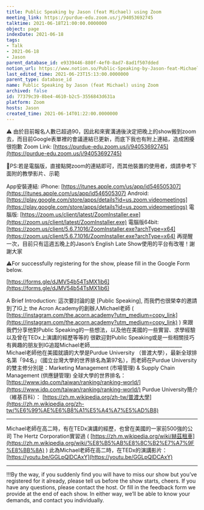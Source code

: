 ```yaml
---
title: Public Speaking by Jason (feat Michael) using Zoom
meeting_link: https://purdue-edu.zoom.us/j/94053692745
talktime: 2021-06-18T21:00:00.0000000
object: page
indexDate: 2021-06-18
tags:
- Talk
- 2021-06-18
- Jason
parent_database_id: e9339446-880f-4ef0-8ad7-8ad1f507dded
notion_url: https://www.notion.so/Public-Speaking-by-Jason-feat-Michael-using-Zoom-77379c398be44610b2c53556843d631a
last_edited_time: 2021-06-23T15:13:00.0000000
parent_type: database_id
name: Public Speaking by Jason (feat Michael) using Zoom
archived: false
id: 77379c39-8be4-4610-b2c5-3556843d631a
platform: Zoom
hosts: Jason
created_time: 2021-06-14T01:22:00.0000000
---
```


⚠️
由於目前報名人數已超過90，因此和來賓溝通後決定把晚上的show搬到zoom去，而目前Google表單裡的會議連結已更新，而底下我也有附上連結，造成困擾很抱歉
Zoom Link:  [https://purdue-edu.zoom.us/j/94053692745](https://purdue-edu.zoom.us/j/94053692745) 

🔆PS:若是電腦版，直接點開zoom的連結即可，而其他裝置的使用者，煩請參考下面附的教學影片、示範

App安裝連結:
iPhone:  [https://itunes.apple.com/us/app/id546505307](https://itunes.apple.com/us/app/id546505307) 
Android:  [https://play.google.com/store/apps/details?id=us.zoom.videomeetings](https://play.google.com/store/apps/details?id=us.zoom.videomeetings) 
電腦版:  [https://zoom.us/client/latest/ZoomInstaller.exe](https://zoom.us/client/latest/ZoomInstaller.exe) 
電腦版64bit:  [https://zoom.us/client/5.6.7.1016/ZoomInstaller.exe?archType=x64](https://zoom.us/client/5.6.7.1016/ZoomInstaller.exe?archType=x64) 
再提醒一次，目前只有這週五晚上的Jason’s English Late Show使用的平台有改喔！謝謝大家

⚠️For successfully registering for the show, please fill in the Google Form below.

[https://forms.gle/dJMV54b54TsMX1ib6](https://forms.gle/dJMV54b54TsMX1ib6)

A Brief Introduction:
這次要討論的是 [Public Speaking], 而我們也很榮幸的邀請到了IG上 the Acron Academy的創辦人Michael老師 ( [https://instagram.com/the.acorn.academy?utm_medium=copy_link](https://instagram.com/the.acorn.academy?utm_medium=copy_link) )
來跟我們分享他對Public Speaking的一些想法，以及他在美國的一些實習、求學經驗以及曾在TEDx上演講的經歷等等的 
很歡迎對Public Speaking或是一些相關技巧有興趣的朋友到IG追蹤Michael老師______________________________________
Michael老師他在美國就讀的大學是Purdue University （普渡大學），最新全球排名第「94名」（國立台灣大學的世界排名為第97名），而老師在Purdue University 的雙主修分別是：Marketing Management (市場管理) & Supply Chain Management (供應鏈管理)
全球大學的世界排名： [https://www.idp.com/taiwan/ranking/ranking-world/](https://www.idp.com/taiwan/ranking/ranking-world/) 
Purdue University簡介（維基百科）： [https://zh.m.wikipedia.org/zh-tw/普渡大學](https://zh.m.wikipedia.org/zh-tw/%E6%99%AE%E6%B8%A1%E5%A4%A7%E5%AD%B8) 
______________________________________
Michael老師在高二時，有在TEDx演講的經歷，也曾在美國的一家前500強的公司
The Hertz Corporation實習過 ( [https://zh.m.wikipedia.org/wiki/赫茲租車](https://zh.m.wikipedia.org/wiki/%E8%B5%AB%E8%8C%B2%E7%A7%9F%E8%BB%8A) ) 
此為Michael老師在高二時，在TEDx的演講影片： [https://youtu.be/GGLpQlDCAxY](https://youtu.be/GGLpQlDCAxY) 
_____________________________________
!!!By the way, if you suddenly find you will have to miss our show but you’ve registered for it already, please tell us before the show starts, cheers.
If you have any questions, please contact the host. Or fill in the feedback form we provide at the end of each show. In either way, we’ll be able to know your demands, and contact you individually.


